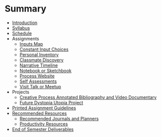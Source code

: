 # Summary

* [Introduction](README.md)
* [Syllabus](syllabus.md)
* [Schedule](schedule.md)
* Assignments
    * [Inputs Map](input_map.md)
    * [Constant Input Choices](constant_input_choices.md) 
    * [Personal Inventory](personal_inventory.md)
    * [Classmate Discovery](classmate_discovery.md)
    * [Narrative Timeline](narrative_timeline.md)
    * [Notebook or Sketchbook](notebook_or_sketchbook.md)
    * [Process Website](process_website.md)
    * [Self Assessments](self_assessments.md)
    * [Visit Talk or Meetup](visit_talk_meetup.md)
* Projects
    * [Creative Process Annotated Bibliography and Video Documentary](creative_process.md)
    * [Future Dystopia Utopia Project](future.md)
* [Printed Assignment Guidelines](printed_assignment_guidelines.md)
* [Recommended Resources](recommended_resources.md)
    * [Recommended Journals and Planners](recommended_journals_and_planners.md)
    * [Productivity Resources](productivity_resources.md)
* [End of Semester Deliverables](end-of-semester-deliverables.md)

